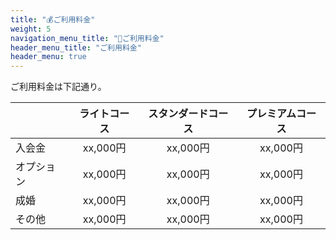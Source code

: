 ```yaml
---
title: "💰ご利用料金"
weight: 5
navigation_menu_title: "🔖ご利用料金"
header_menu_title: "ご利用料金"
header_menu: true
---
```




ご利用料金は下記通り。

| | ライトコース| スタンダードコース| プレミアムコース|
|---|:---:|:---:|:---:|
|入会金|xx,000円 |xx,000円 |xx,000円 |
|オプション|xx,000円 |xx,000円 |xx,000円 |
|成婚|xx,000円 |xx,000円 |xx,000円 |
|その他|xx,000円 |xx,000円 |xx,000円 |
